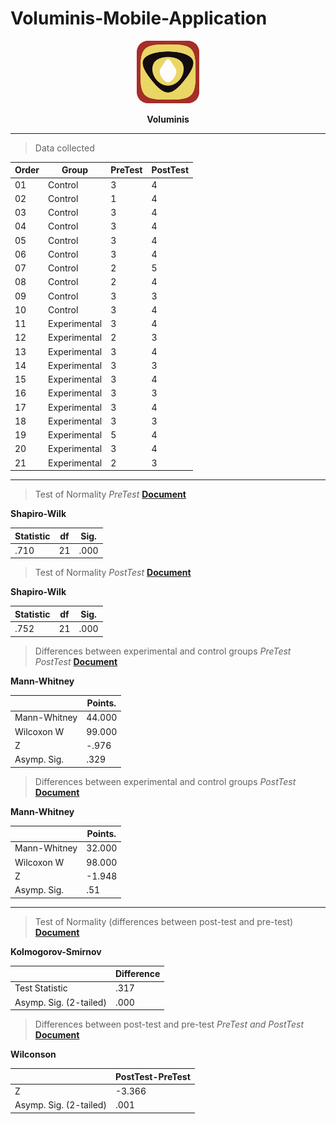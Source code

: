 # Voluminis-Mobile-Application

<p align="center">
  <img src="https://github.com/Juandeyby/Voluminis-Mobile-Application/blob/master/Voluminis.png" width="100" />
</p>

<p align="center">
  <b>Voluminis</b>
</p>

---

> Data collected

| Order | Group | PreTest | PostTest | 
| - | - | - | - |
| 01 | Control | 3 | 4 |
| 02 | Control | 1 | 4 |
| 03 | Control | 3 | 4 |
| 04 | Control | 3 | 4 |
| 05 | Control | 3 | 4 |
| 06 | Control | 3 | 4 |
| 07 | Control | 2 | 5 |
| 08 | Control | 2 | 4 |
| 09 | Control | 3 | 3 |
| 10 | Control | 3 | 4 |
| 11 | Experimental | 3 | 4 |
| 12 | Experimental | 2 | 3 |
| 13 | Experimental | 3 | 4 |
| 14 | Experimental | 3 | 3 |
| 15 | Experimental | 3 | 4 |
| 16 | Experimental | 3 | 3 |
| 17 | Experimental | 3 | 4 |
| 18 | Experimental | 3 | 3 |
| 19 | Experimental | 5 | 4 |
| 20 | Experimental | 3 | 4 |
| 21 | Experimental | 2 | 3 |

---

> Test of Normality *PreTest* <a href="https://github.com/Juandeyby/Voluminis-Mobile-Application/blob/master/Test%20of%20Normality%20PreTest.pdf" target="_blank">**Document**</a>

**Shapiro-Wilk**

| Statistic | df | Sig. |
| - | - | - |
| .710 | 21 | .000 |


> Test of Normality *PostTest* <a href="https://github.com/Juandeyby/Voluminis-Mobile-Application/blob/master/Test%20of%20Normality%20PostTest.pdf" target="_blank">**Document**</a>

**Shapiro-Wilk**

| Statistic | df | Sig. |
| - | - | - |
| .752 | 21 | .000 |

> Differences between experimental and control groups *PreTest* *PostTest* <a href="https://github.com/Juandeyby/Voluminis-Mobile-Application/blob/master/Differences%20between%20experimental%20and%20control%20groups%20PreTest.pdf" target="_blank">**Document**</a>

**Mann-Whitney**

|| Points. |
| - | - |
| Mann-Whitney | 44.000 |
| Wilcoxon W | 99.000 |
| Z | -.976 |
| Asymp. Sig. | .329 |

> Differences between experimental and control groups *PostTest* <a href="https://github.com/Juandeyby/Voluminis-Mobile-Application/blob/master/Differences%20between%20experimental%20and%20control%20groups%20PostTest.pdf" target="_blank">**Document**</a>

**Mann-Whitney**

|| Points. |
| - | - |
| Mann-Whitney | 32.000 |
| Wilcoxon W | 98.000 |
| Z | -1.948 |
| Asymp. Sig. | .51 |

---

> Test of Normality (differences between post-test and pre-test) <a href="https://github.com/Juandeyby/Voluminis-Mobile-Application/blob/master/Test%20of%20Normality%20(Differences%20between%20post-test%20and%20pre-test).pdf" target="_blank">**Document**</a>

**Kolmogorov-Smirnov**

|| Difference |
| - | - |
| Test Statistic | .317 |
| Asymp. Sig. (2-tailed)| .000 |

> Differences between post-test and pre-test *PreTest and PostTest* <a href="https://github.com/Juandeyby/Voluminis-Mobile-Application/blob/master/Differences%20between%20post-test%20and%20pre-test%20PreTest%20and%20PostTest.pdf" target="_blank">**Document**</a>

**Wilconson**

|| PostTest-PreTest |
| - | - |
| Z | -3.366 |
| Asymp. Sig. (2-tailed)| .001 |
